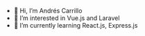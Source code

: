 - 👋 Hi, I’m Andrés Carrillo
- 👀 I’m interested in Vue.js and Laravel
- 🌱 I’m currently learning React.js, Express.js
